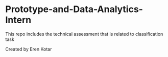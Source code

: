 # Prototype-and-Data-Analytics-Intern
This repo includes the technical assessment that is related to classification task

Created by Eren Kotar
